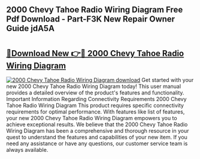 ## 2000 Chevy Tahoe Radio Wiring Diagram Free Pdf Download - Part-F3K New Repair Owner Guide jdA5A

# <h2><a href="http://dfjgust.blite.top/?on=2000+Chevy+Tahoe+Radio+Wiring+Diagram">🔗Download New 👉🔴 2000 Chevy Tahoe Radio Wiring Diagram</a></h2>

[![2000 Chevy Tahoe Radio Wiring Diagram download](https://i.imgur.com/lujVjoI.png)](http://dfjgust.blite.top/?on=2000+Chevy+Tahoe+Radio+Wiring+Diagram)
Get started with your new 2000 Chevy Tahoe Radio Wiring Diagram today! This user manual provides a detailed overview of the product's features and functionality. Important Information Regarding Connectivity Requirements 2000 Chevy Tahoe Radio Wiring Diagram This product requires specific connectivity requirements for optimal performance. With features like list of features, your new 2000 Chevy Tahoe Radio Wiring Diagram empowers you to achieve exceptional results. We believe that the 2000 Chevy Tahoe Radio Wiring Diagram has been a comprehensive and thorough resource in your quest to understand the features and capabilities of your new item. If you need any assistance or have any questions, our customer service team is always available.
